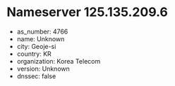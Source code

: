 # Nameserver 125.135.209.6

* as_number: 4766
* name: Unknown
* city: Geoje-si
* country: KR
* organization: Korea Telecom
* version: Unknown
* dnssec: false
